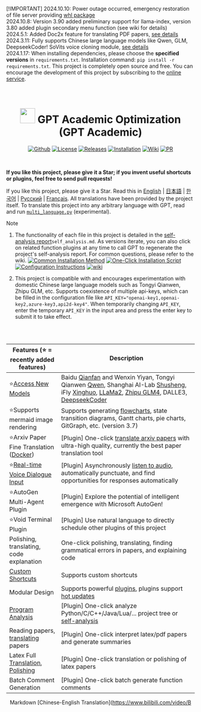 [!IMPORTANT]
2024.10.10: Power outage occurred, emergency restoration of file server providing [whl package](https://drive.google.com/file/d/19U_hsLoMrjOlQSzYS3pzWX9fTzyusArP/view?usp=sharing)  
2024.10.8: Version 3.90 added preliminary support for llama-index, version 3.80 added plugin secondary menu function (see wiki for details)  
2024.5.1: Added Doc2x feature for translating PDF papers, [see details](https://github.com/binary-husky/gpt_academic/wiki/Doc2x)  
2024.3.11: Fully supports Chinese large language models like Qwen, GLM, DeepseekCoder! SoVits voice cloning module, [see details](https://www.bilibili.com/video/BV1Rp421S7tF/)  
2024.1.17: When installing dependencies, please choose the **specified versions** in `requirements.txt`. Installation command: `pip install -r requirements.txt`. This project is completely open source and free. You can encourage the development of this project by subscribing to the [online service](https://github.com/binary-husky/gpt_academic/wiki/online).

<br>

<div align=center>
<h1 align="center">
<img src="docs/logo.png" width="40"> GPT Academic Optimization (GPT Academic)
</h1>

[![Github][Github-image]][Github-url]
[![License][License-image]][License-url]
[![Releases][Releases-image]][Releases-url]
[![Installation][Installation-image]][Installation-url]
[![Wiki][Wiki-image]][Wiki-url]
[![PR][PRs-image]][PRs-url]

[Github-image]: https://img.shields.io/badge/github-12100E.svg?style=flat-square
[License-image]: https://img.shields.io/github/license/binary-husky/gpt_academic?label=License&style=flat-square&color=orange
[Releases-image]: https://img.shields.io/github/release/binary-husky/gpt_academic?label=Release&style=flat-square&color=blue
[Installation-image]: https://img.shields.io/badge/dynamic/json?color=blue&url=https://raw.githubusercontent.com/binary-husky/gpt_academic/master/version&query=$.version&label=Installation&style=flat-square
[Wiki-image]: https://img.shields.io/badge/wiki-项目文档-black?style=flat-square
[PRs-image]: https://img.shields.io/badge/PRs-welcome-pink?style=flat-square

[Github-url]: https://github.com/binary-husky/gpt_academic
[License-url]: https://github.com/binary-husky/gpt_academic/blob/master/LICENSE
[Releases-url]: https://github.com/binary-husky/gpt_academic/releases
[Installation-url]: https://github.com/binary-husky/gpt_academic#installation
[Wiki-url]: https://github.com/binary-husky/gpt_academic/wiki
[PRs-url]: https://github.com/binary-husky/gpt_academic/pulls

</div>
<br>

**If you like this project, please give it a Star; if you invent useful shortcuts or plugins, feel free to send pull requests!**

If you like this project, please give it a Star.
Read this in [English](docs/README.English.md) | [日本語](docs/README.Japanese.md) | [한국어](docs/README.Korean.md) | [Русский](docs/README.Russian.md) | [Français](docs/README.French.md). All translations have been provided by the project itself. To translate this project into any arbitrary language with GPT, read and run [`multi_language.py`](multi_language.py) (experimental).
<br>

> [!NOTE]
> 1. The functionality of each file in this project is detailed in the [self-analysis report](https://github.com/binary-husky/gpt_academic/wiki/GPT‐Academic项目自译解报告)`self_analysis.md`. As versions iterate, you can also click on related function plugins at any time to call GPT to regenerate the project's self-analysis report. For common questions, please refer to the wiki.
>    [![Common Installation Method](https://img.shields.io/static/v1?label=&message=常规安装方法&color=gray)](#installation)  [![One-Click Installation Script](https://img.shields.io/static/v1?label=&message=一键安装脚本&color=gray)](https://github.com/binary-husky/gpt_academic/releases)  [![Configuration Instructions](https://img.shields.io/static/v1?label=&message=配置说明&color=gray)](https://github.com/binary-husky/gpt_academic/wiki/项目配置说明) [![wiki](https://img.shields.io/static/v1?label=&message=wiki&color=gray)]([https://github.com/binary-husky/gpt_academic/wiki/项目配置说明](https://github.com/binary-husky/gpt_academic/wiki))
>
> 2. This project is compatible with and encourages experimentation with domestic Chinese large language models such as Tongyi Qianwen, Zhipu GLM, etc. Supports coexistence of multiple api-keys, which can be filled in the configuration file like `API_KEY="openai-key1,openai-key2,azure-key3,api2d-key4"`. When temporarily changing `API_KEY`, enter the temporary `API_KEY` in the input area and press the enter key to submit it to take effect.

<br><br>

<div align="center">

Features (⭐ = recently added features) | Description
--- | ---
⭐[Access New Models](https://github.com/binary-husky/gpt_academic/wiki/%E5%A6%82%E4%BD%95%E5%88%87%E6%8D%A2%E6%A8%A1%E5%9E%8B) | Baidu [Qianfan](https://cloud.baidu.com/doc/WENXINWORKSHOP/s/Nlks5zkzu) and Wenxin Yiyan, Tongyi Qianwen [Qwen](https://modelscope.cn/models/qwen/Qwen-7B-Chat/summary), Shanghai AI-Lab [Shusheng](https://github.com/InternLM/InternLM), iFly [Xinghuo](https://xinghuo.xfyun.cn/), [LLaMa2](https://huggingface.co/meta-llama/Llama-2-7b-chat-hf), [Zhipu GLM4](https://open.bigmodel.cn/), DALLE3, [DeepseekCoder](https://coder.deepseek.com/)
⭐Supports mermaid image rendering | Supports generating [flowcharts](https://www.bilibili.com/video/BV18c41147H9/), state transition diagrams, Gantt charts, pie charts, GitGraph, etc. (version 3.7)
⭐Arxiv Paper Fine Translation ([Docker](https://github.com/binary-husky/gpt_academic/pkgs/container/gpt_academic_with_latex)) | [Plugin] One-click [translate arxiv papers](https://www.bilibili.com/video/BV1dz4y1v77A/) with ultra-high quality, currently the best paper translation tool
⭐[Real-time Voice Dialogue Input](https://github.com/binary-husky/gpt_academic/blob/master/docs/use_audio.md) | [Plugin] Asynchronously [listen to audio](https://www.bilibili.com/video/BV1AV4y187Uy/), automatically punctuate, and find opportunities for responses automatically
⭐AutoGen Multi-Agent Plugin | [Plugin] Explore the potential of intelligent emergence with Microsoft AutoGen!
⭐Void Terminal Plugin | [Plugin] Use natural language to directly schedule other plugins of this project
Polishing, translating, code explanation | One-click polishing, translating, finding grammatical errors in papers, and explaining code
[Custom Shortcuts](https://www.bilibili.com/video/BV14s4y1E7jN) | Supports custom shortcuts
Modular Design | Supports powerful [plugins](https://github.com/binary-husky/gpt_academic/tree/master/crazy_functions), plugins support [hot updates](https://github.com/binary-husky/gpt_academic/wiki/%E5%87%BD%E6%95%B0%E6%8F%92%E4%BB%B6%E6%8C%87%E5%8D%97)
[Program Analysis](https://www.bilibili.com/video/BV1cj411A7VW) | [Plugin] One-click analyze Python/C/C++/Java/Lua/... project tree or [self-analysis](https://www.bilibili.com/video/BV1cj411A7VW)
Reading papers, [translating](https://www.bilibili.com/video/BV1KT411x7Wn) papers | [Plugin] One-click interpret latex/pdf papers and generate summaries
Latex Full [Translation](https://www.bilibili.com/video/BV1nk4y1Y7Js/), [Polishing](https://www.bilibili.com/video/BV1FT411H7c5/) | [Plugin] One-click translation or polishing of latex papers
Batch Comment Generation | [Plugin] One-click batch generate function comments
Markdown [Chinese-English Translation](https://www.bilibili.com/video/B
